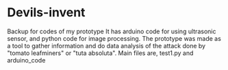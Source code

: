 # Devils-invent
Backup for codes of my prototype
It has arduino code for using ultrasonic sensor, and python code for image processing. 
The prototype was made as a tool to gather information and do data analysis of the attack done by "tomato leafminers" or "tuta absoluta".
Main files are, test1.py and arduino_code
